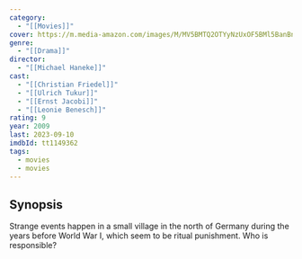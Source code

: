 ```yaml
---
category:
  - "[[Movies]]"
cover: https://m.media-amazon.com/images/M/MV5BMTQ2OTYyNzUxOF5BMl5BanBnXkFtZTcwMzUwMDY4Mg@@._V1_SX300.jpg
genre:
  - "[[Drama]]"
director:
  - "[[Michael Haneke]]"
cast:
  - "[[Christian Friedel]]"
  - "[[Ulrich Tukur]]"
  - "[[Ernst Jacobi]]"
  - "[[Leonie Benesch]]"
rating: 9
year: 2009
last: 2023-09-10
imdbId: tt1149362
tags:
  - movies
  - movies
---
```

## Synopsis
Strange events happen in a small village in the north of Germany during the years before World War I, which seem to be ritual punishment. Who is responsible?

